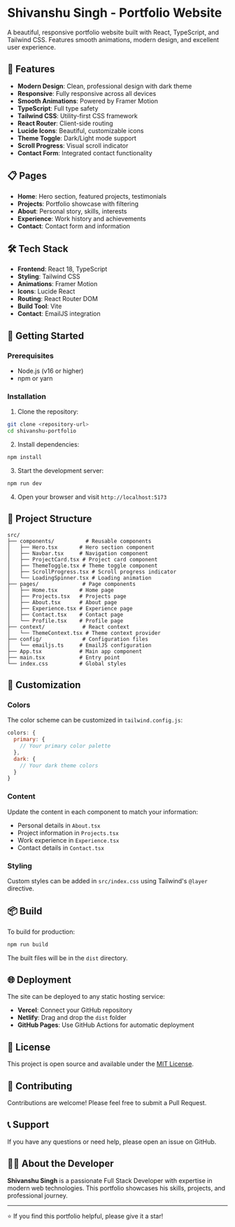 # Shivanshu Singh - Portfolio Website

A beautiful, responsive portfolio website built with React, TypeScript, and Tailwind CSS. Features smooth animations, modern design, and excellent user experience.

## 🚀 Features

- **Modern Design**: Clean, professional design with dark theme
- **Responsive**: Fully responsive across all devices
- **Smooth Animations**: Powered by Framer Motion
- **TypeScript**: Full type safety
- **Tailwind CSS**: Utility-first CSS framework
- **React Router**: Client-side routing
- **Lucide Icons**: Beautiful, customizable icons
- **Theme Toggle**: Dark/Light mode support
- **Scroll Progress**: Visual scroll indicator
- **Contact Form**: Integrated contact functionality

## 📋 Pages

- **Home**: Hero section, featured projects, testimonials
- **Projects**: Portfolio showcase with filtering
- **About**: Personal story, skills, interests
- **Experience**: Work history and achievements
- **Contact**: Contact form and information

## 🛠️ Tech Stack

- **Frontend**: React 18, TypeScript
- **Styling**: Tailwind CSS
- **Animations**: Framer Motion
- **Icons**: Lucide React
- **Routing**: React Router DOM
- **Build Tool**: Vite
- **Contact**: EmailJS integration

## 🚀 Getting Started

### Prerequisites

- Node.js (v16 or higher)
- npm or yarn

### Installation

1. Clone the repository:
```bash
git clone <repository-url>
cd shivanshu-portfolio
```

2. Install dependencies:
```bash
npm install
```

3. Start the development server:
```bash
npm run dev
```

4. Open your browser and visit `http://localhost:5173`

## 📁 Project Structure

```
src/
├── components/          # Reusable components
│   ├── Hero.tsx       # Hero section component
│   ├── Navbar.tsx     # Navigation component
│   ├── ProjectCard.tsx # Project card component
│   ├── ThemeToggle.tsx # Theme toggle component
│   ├── ScrollProgress.tsx # Scroll progress indicator
│   └── LoadingSpinner.tsx # Loading animation
├── pages/              # Page components
│   ├── Home.tsx       # Home page
│   ├── Projects.tsx   # Projects page
│   ├── About.tsx      # About page
│   ├── Experience.tsx # Experience page
│   ├── Contact.tsx    # Contact page
│   └── Profile.tsx    # Profile page
├── context/            # React context
│   └── ThemeContext.tsx # Theme context provider
├── config/             # Configuration files
│   └── emailjs.ts     # EmailJS configuration
├── App.tsx            # Main app component
├── main.tsx           # Entry point
└── index.css          # Global styles
```

## 🎨 Customization

### Colors
The color scheme can be customized in `tailwind.config.js`:

```javascript
colors: {
  primary: {
    // Your primary color palette
  },
  dark: {
    // Your dark theme colors
  }
}
```

### Content
Update the content in each component to match your information:
- Personal details in `About.tsx`
- Project information in `Projects.tsx`
- Work experience in `Experience.tsx`
- Contact details in `Contact.tsx`

### Styling
Custom styles can be added in `src/index.css` using Tailwind's `@layer` directive.

## 📦 Build

To build for production:

```bash
npm run build
```

The built files will be in the `dist` directory.

## 🌐 Deployment

The site can be deployed to any static hosting service:

- **Vercel**: Connect your GitHub repository
- **Netlify**: Drag and drop the `dist` folder
- **GitHub Pages**: Use GitHub Actions for automatic deployment

## 📝 License

This project is open source and available under the [MIT License](LICENSE).

## 🤝 Contributing

Contributions are welcome! Please feel free to submit a Pull Request.

## 📞 Support

If you have any questions or need help, please open an issue on GitHub.

## 👨‍💻 About the Developer

**Shivanshu Singh** is a passionate Full Stack Developer with expertise in modern web technologies. This portfolio showcases his skills, projects, and professional journey.

---

⭐ If you find this portfolio helpful, please give it a star! 